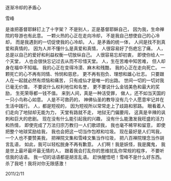 逐渐冷却的矛盾心

雪峰


是谁把基督耶稣钉上了十字架？
不是别人，正是基督耶稣自己，
因为我，生命禅院的导游也有此意。
一颗火热的心正在走向冷却，
不是我自己想使自己的心冷却，
而是我遇到的一切促使我的心冷却。
人，是矛盾的统一体，
人间是找不到真爱和真情的，
因为人并不懂什么是真爱和真情，
人很容易好了伤疤忘了痛，
人，总是以自己的爱好和利益权衡一切放纵自己。
人很容易忘却初衷，
即使你给人一个天堂，
人也会很快忘记过去从而不珍惜天堂。
人，生在苦难中知苦难，
但人却身在福中不知福。
我的心正在变得冷漠、麻木和残酷，
我的心正在走向死亡。
一颗死亡的心不再有同情、怜悯和慈悲，
更不再有抱负、理想和雄心壮志。
只要跟人在一起就必然有烦恼和痛苦，
只有成仙才是唯一的出路。
世间一切的一切对我已毫无价值，
不要说什么权利地位和名誉，
更不要说什么金钱美色和最大的奖励，
生死荣辱都一钱不值。
来到人间，真是一种活受罪，
做人，还不如当天国的一只小鸟称心如意。
人是不可救药的，
神佛仙圣的教导没有几个人愿意牢记并在生活中践行。
人，都是短视的，
因为短视所以常常走上了歧路和邪路。
眼看着人们走向了地狱却无能为力，
天堂有路就不走，
地狱无门偏要闯，
这真是辛辣的讽刺和巨大的悲剧。
现在没有什么能引起我的兴趣，
没有什么能激发我旺盛的活力和热情，
即使完成了万法归宗万教归一人们歌颂我，
我也毫不稀罕和留意，
即使把整个地球奖励给我，
我也会把这一切当作包袱和垃圾。
现在最好是人们骂我，
一个人也不要赞美我，
把禅院文集和雪峰文集当作垃圾，
把八百禅院理念当作胡言乱语，
如此，我可以轻松脱身不再有歉意。
人们啊！我是妖怪，我是魔鬼，
我是世上最坏最坏最无情的人，
跟着我会打乱你的思维扰乱你常规的程序，
不要听信我的话语。
我一切的话语都是胡言乱语。
赶快醒悟吧！雪峰不是什么好东西。
杀了我吧！我将对你无限感激！

2011/2/11



